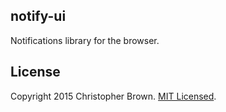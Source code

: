 ## notify-ui

Notifications library for the browser.


## License

Copyright 2015 Christopher Brown. [MIT Licensed](http://chbrown.github.io/licenses/MIT/#2015).
